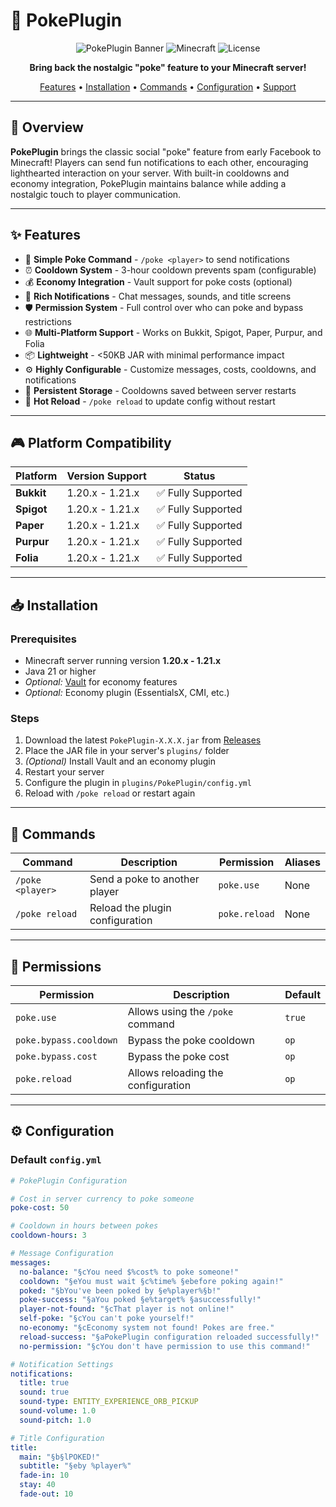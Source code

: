 # 🫵 PokePlugin

<div align="center">

![PokePlugin Banner](https://img.shields.io/badge/PokePlugin-v1.0.0-blue?style=for-the-badge)
![Minecraft](https://img.shields.io/badge/Minecraft-1.20.x--1.21.x-green?style=for-the-badge)
![License](https://img.shields.io/badge/License-MIT-yellow?style=for-the-badge)

**Bring back the nostalgic "poke" feature to your Minecraft server!**

[Features](#features) • [Installation](#installation) • [Commands](#commands) • [Configuration](#configuration) • [Support](#support)

</div>

---

## 📖 Overview

**PokePlugin** brings the classic social "poke" feature from early Facebook to Minecraft! Players can send fun notifications to each other, encouraging lighthearted interaction on your server. With built-in cooldowns and economy integration, PokePlugin maintains balance while adding a nostalgic touch to player communication.

---

## ✨ Features

- 🎯 **Simple Poke Command** - `/poke <player>` to send notifications
- ⏰ **Cooldown System** - 3-hour cooldown prevents spam (configurable)
- 💰 **Economy Integration** - Vault support for poke costs (optional)
- 🔔 **Rich Notifications** - Chat messages, sounds, and title screens
- 🛡️ **Permission System** - Full control over who can poke and bypass restrictions
- 🌐 **Multi-Platform Support** - Works on Bukkit, Spigot, Paper, Purpur, and Folia
- 📦 **Lightweight** - <50KB JAR with minimal performance impact
- ⚙️ **Highly Configurable** - Customize messages, costs, cooldowns, and notifications
- 💾 **Persistent Storage** - Cooldowns saved between server restarts
- 🔄 **Hot Reload** - `/poke reload` to update config without restart

---

## 🎮 Platform Compatibility

| Platform | Version Support | Status |
|----------|----------------|--------|
| **Bukkit** | 1.20.x - 1.21.x | ✅ Fully Supported |
| **Spigot** | 1.20.x - 1.21.x | ✅ Fully Supported |
| **Paper** | 1.20.x - 1.21.x | ✅ Fully Supported |
| **Purpur** | 1.20.x - 1.21.x | ✅ Fully Supported |
| **Folia** | 1.20.x - 1.21.x | ✅ Fully Supported |

---

## 📥 Installation

### Prerequisites
- Minecraft server running version **1.20.x - 1.21.x**
- Java 21 or higher
- *Optional:* [Vault](https://www.spigotmc.org/resources/vault.34315/) for economy features
- *Optional:* Economy plugin (EssentialsX, CMI, etc.)

### Steps
1. Download the latest `PokePlugin-X.X.X.jar` from [Releases](https://github.com/Eldrath-Dev/PokePlugin/releases)
2. Place the JAR file in your server's `plugins/` folder
3. *(Optional)* Install Vault and an economy plugin
4. Restart your server
5. Configure the plugin in `plugins/PokePlugin/config.yml`
6. Reload with `/poke reload` or restart again

---

## 🎯 Commands

| Command | Description | Permission | Aliases |
|---------|-------------|------------|---------|
| `/poke <player>` | Send a poke to another player | `poke.use` | None |
| `/poke reload` | Reload the plugin configuration | `poke.reload` | None |

---

## 🔑 Permissions

| Permission | Description | Default |
|------------|-------------|---------|
| `poke.use` | Allows using the `/poke` command | `true` |
| `poke.bypass.cooldown` | Bypass the poke cooldown | `op` |
| `poke.bypass.cost` | Bypass the poke cost | `op` |
| `poke.reload` | Allows reloading the configuration | `op` |

---

## ⚙️ Configuration

### Default `config.yml`

```yaml
# PokePlugin Configuration

# Cost in server currency to poke someone
poke-cost: 50

# Cooldown in hours between pokes
cooldown-hours: 3

# Message Configuration
messages:
  no-balance: "§cYou need $%cost% to poke someone!"
  cooldown: "§eYou must wait §c%time% §ebefore poking again!"
  poked: "§bYou've been poked by §e%player%§b!"
  poke-success: "§aYou poked §e%target% §asuccessfully!"
  player-not-found: "§cThat player is not online!"
  self-poke: "§cYou can't poke yourself!"
  no-economy: "§cEconomy system not found! Pokes are free."
  reload-success: "§aPokePlugin configuration reloaded successfully!"
  no-permission: "§cYou don't have permission to use this command!"

# Notification Settings
notifications:
  title: true
  sound: true
  sound-type: ENTITY_EXPERIENCE_ORB_PICKUP
  sound-volume: 1.0
  sound-pitch: 1.0

# Title Configuration
title:
  main: "§b§lPOKED!"
  subtitle: "§eby %player%"
  fade-in: 10
  stay: 40
  fade-out: 10